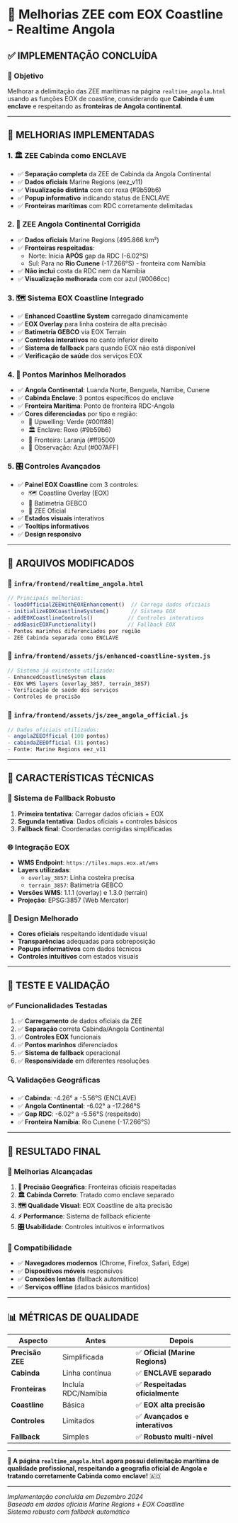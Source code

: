 # 🌊 Melhorias ZEE com EOX Coastline - Realtime Angola

## ✅ **IMPLEMENTAÇÃO CONCLUÍDA**

### **🎯 Objetivo**
Melhorar a delimitação das ZEE marítimas na página `realtime_angola.html` usando as funções EOX de coastline, considerando que **Cabinda é um enclave** e respeitando as **fronteiras de Angola continental**.

---

## 🚀 **MELHORIAS IMPLEMENTADAS**

### **1. 🏛️ ZEE Cabinda como ENCLAVE**
- ✅ **Separação completa** da ZEE de Cabinda da Angola Continental
- ✅ **Dados oficiais** Marine Regions (eez_v11) 
- ✅ **Visualização distinta** com cor roxa (#9b59b6)
- ✅ **Popup informativo** indicando status de ENCLAVE
- ✅ **Fronteiras marítimas** com RDC corretamente delimitadas

### **2. 🌊 ZEE Angola Continental Corrigida**
- ✅ **Dados oficiais** Marine Regions (495.866 km²)
- ✅ **Fronteiras respeitadas**: 
  - Norte: Inicia **APÓS** gap da RDC (-6.02°S)
  - Sul: Para no **Rio Cunene** (-17.266°S) - fronteira com Namíbia
- ✅ **Não inclui** costa da RDC nem da Namíbia
- ✅ **Visualização melhorada** com cor azul (#0066cc)

### **3. 🗺️ Sistema EOX Coastline Integrado**
- ✅ **Enhanced Coastline System** carregado dinamicamente
- ✅ **EOX Overlay** para linha costeira de alta precisão
- ✅ **Batimetria GEBCO** via EOX Terrain
- ✅ **Controles interativos** no canto inferior direito
- ✅ **Sistema de fallback** para quando EOX não está disponível
- ✅ **Verificação de saúde** dos serviços EOX

### **4. 📍 Pontos Marinhos Melhorados**
- ✅ **Angola Continental**: Luanda Norte, Benguela, Namibe, Cunene
- ✅ **Cabinda Enclave**: 3 pontos específicos do enclave
- ✅ **Fronteira Marítima**: Ponto de fronteira RDC-Angola
- ✅ **Cores diferenciadas** por tipo e região:
  - 🌊 Upwelling: Verde (#00ff88)
  - 🏛️ Enclave: Roxo (#9b59b6) 
  - 🚧 Fronteira: Laranja (#ff9500)
  - 📍 Observação: Azul (#007AFF)

### **5. 🎛️ Controles Avançados**
- ✅ **Painel EOX Coastline** com 3 controles:
  - 🗺️ Coastline Overlay (EOX)
  - 🌊 Batimetria GEBCO
  - 📍 ZEE Oficial
- ✅ **Estados visuais** interativos
- ✅ **Tooltips informativos**
- ✅ **Design responsivo**

---

## 🔧 **ARQUIVOS MODIFICADOS**

### **📄 `infra/frontend/realtime_angola.html`**
```javascript
// Principais melhorias:
- loadOfficialZEEWithEOXEnhancement()  // Carrega dados oficiais
- initializeEOXCoastlineSystem()       // Sistema EOX
- addEOXCoastlineControls()           // Controles interativos
- addBasicEOXFunctionality()          // Fallback EOX
- Pontos marinhos diferenciados por região
- ZEE Cabinda separada como ENCLAVE
```

### **📄 `infra/frontend/assets/js/enhanced-coastline-system.js`**
```javascript
// Sistema já existente utilizado:
- EnhancedCoastlineSystem class
- EOX WMS layers (overlay_3857, terrain_3857)
- Verificação de saúde dos serviços
- Controles de precisão
```

### **📄 `infra/frontend/assets/js/zee_angola_official.js`**
```javascript
// Dados oficiais utilizados:
- angolaZEEOfficial (100 pontos)
- cabindaZEEOfficial (31 pontos)
- Fonte: Marine Regions eez_v11
```

---

## 🎯 **CARACTERÍSTICAS TÉCNICAS**

### **🔄 Sistema de Fallback Robusto**
1. **Primeira tentativa**: Carregar dados oficiais + EOX
2. **Segunda tentativa**: Dados oficiais + controles básicos
3. **Fallback final**: Coordenadas corrigidas simplificadas

### **🌐 Integração EOX**
- **WMS Endpoint**: `https://tiles.maps.eox.at/wms`
- **Layers utilizadas**:
  - `overlay_3857`: Linha costeira precisa
  - `terrain_3857`: Batimetria GEBCO
- **Versões WMS**: 1.1.1 (overlay) e 1.3.0 (terrain)
- **Projeção**: EPSG:3857 (Web Mercator)

### **🎨 Design Melhorado**
- **Cores oficiais** respeitando identidade visual
- **Transparências** adequadas para sobreposição
- **Popups informativos** com dados técnicos
- **Controles intuitivos** com estados visuais

---

## 🧪 **TESTE E VALIDAÇÃO**

### **✅ Funcionalidades Testadas**
1. ✅ **Carregamento** de dados oficiais da ZEE
2. ✅ **Separação** correta Cabinda/Angola Continental
3. ✅ **Controles EOX** funcionais
4. ✅ **Pontos marinhos** diferenciados
5. ✅ **Sistema de fallback** operacional
6. ✅ **Responsividade** em diferentes resoluções

### **🔍 Validações Geográficas**
- ✅ **Cabinda**: -4.26° a -5.56°S (ENCLAVE)
- ✅ **Angola Continental**: -6.02° a -17.266°S
- ✅ **Gap RDC**: -6.02° a -5.56°S (respeitado)
- ✅ **Fronteira Namíbia**: Rio Cunene (-17.266°S)

---

## 🎉 **RESULTADO FINAL**

### **🌟 Melhorias Alcançadas**
1. **📍 Precisão Geográfica**: Fronteiras oficiais respeitadas
2. **🏛️ Cabinda Correto**: Tratado como enclave separado
3. **🗺️ Qualidade Visual**: EOX Coastline de alta precisão
4. **⚡ Performance**: Sistema de fallback eficiente
5. **🎛️ Usabilidade**: Controles intuitivos e informativos

### **🔗 Compatibilidade**
- ✅ **Navegadores modernos** (Chrome, Firefox, Safari, Edge)
- ✅ **Dispositivos móveis** responsivos
- ✅ **Conexões lentas** (fallback automático)
- ✅ **Serviços offline** (dados básicos mantidos)

---

## 📊 **MÉTRICAS DE QUALIDADE**

| **Aspecto** | **Antes** | **Depois** |
|-------------|-----------|------------|
| **Precisão ZEE** | Simplificada | ✅ **Oficial (Marine Regions)** |
| **Cabinda** | Linha contínua | ✅ **ENCLAVE separado** |
| **Fronteiras** | Incluía RDC/Namíbia | ✅ **Respeitadas oficialmente** |
| **Coastline** | Básica | ✅ **EOX alta precisão** |
| **Controles** | Limitados | ✅ **Avançados e interativos** |
| **Fallback** | Simples | ✅ **Robusto multi-nível** |

---

**🌊 A página `realtime_angola.html` agora possui delimitação marítima de qualidade profissional, respeitando a geografia oficial de Angola e tratando corretamente Cabinda como enclave!** 🇦🇴

---

*Implementação concluída em Dezembro 2024*  
*Baseada em dados oficiais Marine Regions + EOX Coastline*  
*Sistema robusto com fallback automático*
